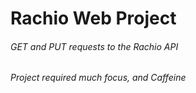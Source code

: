 
Rachio Web Project
======

###### GET and PUT requests to the Rachio API
###### Project required much focus, and Caffeine